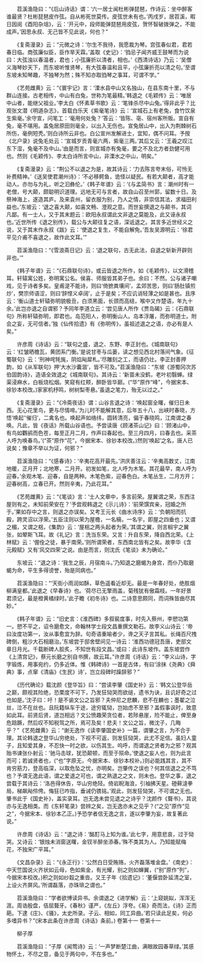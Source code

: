 <!-- { "loadSidebar": true } -->
　　苕溪渔隐曰：“《后山诗话》谓：‘六一居士闻杜彬弹琵琶，作诗云：坐中醉客谁最贤？杜彬琵琶皮作弦。自从彬死世莫传。皮弦世未有也。’丙戌岁，居苕溪，暇日因阅《酉阳杂俎》，云：‘开元中，段师能弹琵琶用皮弦，贺怀智破拨弹之，不能成声。’因思永叔、无己皆不见此说，何也？”

　　《复斋漫录》云：“元微之诗：‘尔生不我待，我愿裁为琴。宫弦春似君，君若春日临。商弦廉似臣，臣作旱天霖。’盖取《史记》：‘驺忌子闻齐威王鼓琴而为说曰：大弦浊以春温者，君也；小弦廉折以清者，相也。’《西清诗话》乃云：‘吴僧义海琴妙天下，而东坡听惟贤琴，有大弦春温和且平，小弦廉折亮以清之句。’至谓东坡未知琴趣，不独琴为然；殊不知亦取驺琴之事耳，可谓不学。”

　　《艺苑雌黄》云：“《寰宇记》言：‘溧水县中山又名独山，在县东南十里，不与群山连接。古老相传，中山有白兔，世称为笔最精。’韩退之《毛颖传》云：‘唯居中山者，能继父祖业。’李太白《怀素草书歌》云：‘笔锋杀尽中山兔。’得非此乎？比观张文潜《明道杂志》，首载白乐天《紫毫笔诗》云：‘宣城石上有老兔，食竹饮泉生紫毫。’余守宣，问笔工：‘毫用何处兔？’答云：‘皆陈、亳、宿州客所贩。宣自有兔，毫不堪用。盖兔居原田则毫全，以出入无伤也。宣兔居山中，出入为荆棘树石所伤，毫例短秃。’则白诗所云非也。白公宣州发解进士，宜知，偶不问耳。予按《北户录》说兔毛处云：‘宣城岁贡青毫六两，紫毫三两。’其后又云：‘王羲之叹江东下湿，兔毫不及中山。’由是而言，则宣城亦有兔毫，要之不及北方者劲健可用也。然则《毛颖传》、李太白诗所言中山，非溧水之中山，明矣。”

　　《复斋漫录》云：“荆公不以退之为是，故其诗云：‘力去陈言夸末俗，可怜无补费精神。’《送吴使君潮州诗》：‘不必移鳄鱼，诡怪以疑民。有若大颠者，高才能动人。亦勿与为礼，听之汩彝伦。’《韩子年谱》云：‘《与孟简书》言：潮州时有一老僧，号大颠，颇聪明识道理。远地无可与言者，故自山召至州郭，留数十日。及祭神海上，遂造其庐。及来袁州，留衣服为别，乃人之情，非崇信其法，求福田利益也。’东坡云：‘退之喜大颠，如喜文畅、澄观之意。而世妄撰退之与颠书，其词凡鄙。有一士人，又于其末题云：欧阳永叔谓此文非退之莫能及，此又诬永叔也。’近世所传《退之别传》，载公与大颠往复之语，深诋退之。其言多近世经义之说，又于其末作永叔《跋》云：‘使退之复生，不能自解免。’吾友吴源明云：‘徐君平见介甫不喜退之，故作此文耳。’”

　　苕溪渔隐曰：“《雪浪斋日记》云：‘退之联句，古无此法，自退之斩新开辟则非也。’”

　　《韩子年谱》云：“《石鼎联句诗》，或云皆退之所作，如《毛颖传》，以文滑稽耳。轩辕寓公姓，弥明寓公名。侯喜、师服皆其弟子也。余曰：不然。公与诸子嘲戏，见于诗者多矣。皇甫湜不能诗，则曰‘倚摭粪壤间’，孟郊苦思，则曰‘肠肚镇煎炒’，樊宗师语涩，则曰‘辞悭义卓阔’，止于是矣；不应讥诮轻薄之如是甚也。且序云：‘衡山道士轩辕弥明貌极丑，白须黑面，长颈而高结，喉中又作楚语，年九十余。’此岂亦退之自谓邪？予同年李道立云：‘尝见唐人所作《贾岛碣》云：《石鼎联句》所称轩辕弥明，即君也。岛范阳人，弥明衡山人。岛本浮屠，而弥明道士。附会之妄，无可信者。’独《仙传拾遗》有《弥明传》，虽祖述退之之语，亦必有是人矣。”

　　许彦周《诗话》云：“联句之盛，退之、东野、李正封也。《城南联句》云：‘红皱晒檐瓦，黄团系门衡。’是说甘枣与瓜蒌，读之想见西北村落间气象。《征蜀联句》云：‘刑神咤牦旄，阴焰飐犀札。’尽雕刻之工，而语仍壮。李正封善押韵，如《从军联句》押‘大水沙囊涸’，皆不可及。”苕溪渔隐曰：“东坡《游蜀冈次苏伯固韵诗》，造语全效退之《城南联句》。其诗云：‘新苗未没鹤，老叶初翳蝉。绿渠浸麻水，白板烧松烟。笑窥有红颊，醉卧皆华巅。(“华”原作“峰”，今据宋本、徐钞本校改。)家家机杼鸣，树树梨枣悬。’虽退之笔力，殆无以过之。” 

　　《复斋漫录》云：“《冷斋夜话》谓：山谷言退之诗：‘唤起窗全曙，催归日未西。无心花里鸟，更与尽情啼。’为儿时不能解其意，后年五十八，出峡时春晓，方悟‘唤起’‘催归’，二禽名也。唤起声如络纬，圆转清亮，偏于春晓鸣，江南谓之春唤。凡此，皆《夜话》所载山谷语也。予尝读唐《顾渚茶山记》曰：‘顾渚山中，有鸟如鸜鹆而色苍，每至正月二月，作声曰春起也。至三月四月，曰春去也。采茶人呼为唤春鸟。’(“茶”原作“花”，今据宋本、徐钞本校改。)然则‘唤起’之名，唐人已说矣；豫章不举以为证，何邪？”

　　苕溪渔隐曰：“《感春诗》：‘辛夷花高开最先。’洪庆善注云：‘辛夷高数丈，江南地暖，正月开；北地寒，二月开。初发如笔，北人呼为木笔。其花最早，南人呼为迎春。’余观木笔、迎春，自是两种。木笔色紫，迎春色白。木笔丛生，二月方开；迎春树高，立春已开。然则辛夷，乃此花耳。”

　　《艺苑雌黄》云：“《笔谈》言：‘士人文章中，多言前荣。屋翼谓之荣，东西注屋则有之，未知前荣安在？’予尝观韩退之《示儿诗》：‘前荣馔宾亲，冠婚之所于。’果如存中之言，则退之亦误矣。又考王元长《曲水诗序》云：‘负朝阳而抗殿，跨灵沼以浮荣。’五臣注则以荣为屋檐，一名樀，一名宇，即屋之四垂也；又谓之楣，又谓之梠，《集韵》云：‘屋梠之两头起者为荣。’其谓之翼，则言榈宇之翼张，如翚斯飞耳。故《礼记》言：洗当东荣。又言：升自东荣，降自西北荣。《上林赋》云：‘偓佺之徒，暴于南荣。’则所谓荣者，东西南北皆有之矣。故李华《含元殿赋》又有‘风交四荣’之说。由是而言，则沈氏《笔谈》未为确论。”

　　东坡云：“退之诗：‘我生之辰，月宿南斗。’乃知退之磨蝎为身宫，而仆乃取磨蝎为命，平生多得谤誉，殆是同病也。”

　　苕溪渔隐曰：“‘天街小雨润如酥，草色遥看近却无。最是一年春好处，绝胜烟柳满皇都。’此退之《早春诗》也。‘荷尽已无擎雨盖，菊残犹有傲霜枝。一年好景君须记，最是橙黄橘绿时。’此子瞻《初冬诗》也。二诗意思颇同，而词殊皆曲尽其妙。”

　　《韩子年谱》云：“旧史言：《淮西碑》多叙裴度事，时先入蔡州，李愬功第一。愬不平之，诏令磨愈文，命翰林学士段文昌重撰文勒石。故李义山诗云：‘帝曰汝度功第一，汝从事愈宜为辞。句奇语重喻者少，谗之天子言其私。长绳百尺拽碑倒，粗沙大石相磨治。’东坡尝于邸舍壁间见一诗云：‘淮西功德冠吾唐，吏部文章日月光。千载断碑人脍炙，不知世有段文昌。’或曰：此诗东坡作。盖东坡尝作《上清宫记》，蔡元长磨之别自书撰，故云耳。”许彦周《诗话》云：“李义山诗，字字锻炼，用事宛约，仍多近体。惟《韩碑诗》一首是古体，有曰‘涂抹《尧典》《舜典》事，点窜《清庙》《生民》诗’，岂立段碑时躁辞邪？”

　　《历代确论》载沈颜《登华旨》曰：“尝读李肇《国史补》云：‘韩文公登华岳之巅，颇视其险绝，恐栗度不可下，乃发狂恸哭而欲缒，遗书为诀，且讥好奇之过也如是。’沈子曰：吁！是不谕文公之旨邪？夫仲尼之悲麟，悲不在麟也；墨翟之泣丝，泣不在丝也。且阮籍纵车于途，途穷辄恸，岂始虑不至邪？盖假事讽时，致意如此耳。前贤后贤，道岂相远？文公愤趣荣贪位者，若陟悬崖，险不能止，俾至身危踣蹶，然后叹不知税驾之所，焉可及矣！悲夫！文公之旨，微沈子，几晦乎？”《艺苑雌黄》云：“谢无逸作《读李肇国史补》一篇，谓肇之言，为不合于理。其论韩退之登华山穷绝处，下视不可返，则发狂恸哭，此尤不足信。虽妇人童子，且知爱其身，不忍快一时之欲，以伤其生。呜呼，而谓退之贤者为之邪？观其贻书谏张仆射云：‘驰马击球，犹恐颠顿，而至于殒命。’使退之妄人也，则为此言而可；若诚贤者也，(“也”字原无，今据宋本、徐钞本校补。)则必能践其言，其不肯穷筋力，登高临深，以取危坠之忧，亦明矣。岂肇传之误也？何其信退之之不笃也？予谓无逸此语，谓之爱退之可也，谓之熟退之之文，则未也。登华之事，退之尝载于其诗云：‘洛邑得休告，华山穷绝陉。倚岩睨海浪，引袖拂天星。磴藓澾拳局，梯飙飐伶俜。悔狂已咋指，垂诫仍镌铭。’观此，则发狂恸哭，不可谓之无也。肇书此于《国史补》，盖实录耳。岂无逸未尝见退之之诗乎？沈颜作《聱书》，其说亦与无逸相类。而《东轩笔录》尝辨之矣，岂无逸亦未之见乎？(“之见”原作“见之”，今据宋本、徐钞本乙正。)予恐学者信无逸之言，遂以李肇为妄，故复著此说。”

　　许彦周《诗话》云：“退之诗：‘酩酊马上知为谁。’此七字，用意悲哀，过于恸哭。又诗云：‘银烛未消窗送曙，金钗半醉坐添春。’殊不类其为人。乃知能赋梅花，不独宋广平耳。”

　　《文昌杂录》云：“《永正行》：‘公然白日受贿赂，火齐磊落堆金盘。’《南史》：中天竺国说火齐状如云母，色如紫金，有光耀，别之则如蝉翼，(“别”原作“列”，今据宋本校改。)积之则如纱縠之重沓。又王子年《拾遗记》：‘董偃尝卧延清之室，上设火齐屏风。’所谓磊落，亦珠琲之谓也。”

　　苕溪渔隐曰：“学者欲博读异书。余谓退之《进学解》云：‘上窥姚姒，浑浑无涯。周诰殷盘，佶屈聱牙。《春秋》谨严，《左丘》浮夸。《易》奇而法，《诗》正而葩。下逮《庄》、《骚》，太史所录。子云、相如，同工异曲。’若只读此足矣，何必多嗜异书？”(宋本此条在许彦周《诗话》条前。)
卷第十一
卷第十一

　　柳子厚

　　苕溪渔隐曰：“子厚《闻莺诗》云：‘一声梦断楚江曲，满眼故园春草绿。’其感物怀土，不尽之意，备见于两句中，不在多也。”

